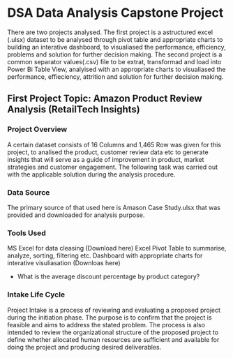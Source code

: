 # DSA Data Analysis Capstone Project
There are two projects analysed.  The first project is a astructured excel (.ulsx) dataset to be analysed through pivot table and appropriate charts to building an interative dashboard, to visualiased the performance, efficiency, problems and solution for further decision making.  The second project is a common separator values(.csv) file to be extrat, transformad and load into Power Bi Table View, analyised with an appropriate charts to visualiased the performance, effieciency, attrition and solution for further decision making. 

## First Project Topic: Amazon Product Review Analysis (RetailTech Insights)

### Project Overview
A certain dataset consists of 16 Columns and 1,465 Row was given for this project, to analised the product, customer review data etc to generate insights that will serve as a guide of improvement in product, market strategies and customer engagement.  The following task was carried out with the applicable solution during the analysis procedure.

### Data Source
The primary source of that used here is Amason Case Study.ulsx that was provided and downloaded for analysis purpose.

### Tools Used
MS Excel for data cleasing (Download here)
Excel Pivot Table to summarise, analyze, sorting, filtering etc.
Dashboard with appropriate charts for interative visuliasation (Downloas here)

* What is the average discount percentage by product category?



### Intake Life Cycle
Project Intake is a process of reviewing and evaluating a proposed project during the initiation phase. The purpose is to confirm that the project is feasible and aims to address the stated problem. The process is also intended to review the organizational structure of the proposed project to define whether allocated human resources are sufficient and available for doing the project and producing desired deliverables.
